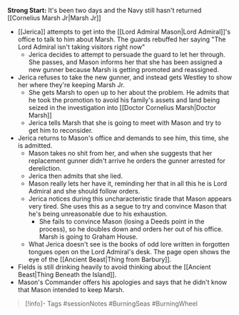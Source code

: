 **Strong Start:** It's been two days and the Navy still hasn't returned [[Cornelius Marsh Jr|Marsh Jr]]
- [[Jerica]] attempts to get into the [[Lord Admiral Mason|Lord Admiral]]'s office to talk to him about Marsh.  The guards rebuffed her saying "The Lord Admiral isn't taking visitors right now"
	- Jerica decides to attempt to persuade the guard to let her through.  She passes, and Mason informs her that she has been assigned a new gunner because Marsh is getting promoted and reassigned.
- Jerica refuses to take the new gunner, and instead gets Westley to show her where they're keeping Marsh Jr.
	- She gets Marsh to open up to her about the problem.  He admits that he took the promotion to avoid his family's assets and land being seized in the investigation into [[Doctor Cornelius Marsh|Doctor Marsh]]
	- Jerica tells Marsh that she is going to meet with Mason and try to get him to reconsider.
- Jerica returns to Mason's office and demands to see him, this time, she is admitted.
	- Mason takes no shit from her, and when she suggests that her replacement gunner didn't arrive he orders the gunner arrested for dereliction.
	- Jerica then admits that she lied.
	- Mason really lets her have it, reminding her that in all this he is Lord Admiral and she should follow orders.
	- Jerica notices during this uncharacteristic tirade that Mason appears very tired.  She uses this as a segue to try and convince Mason that he's being unreasonable due to his exhaustion.
		- She fails to convince Mason (losing a Deeds point in the process), so he doubles down and orders her out of his office.  Marsh is going to Graham House.
	- What Jerica doesn't see is the books of odd lore written in forgotten tongues open on the Lord Admiral's desk.  The page open shows the eye of the [[Ancient Beast|Thing from Barbury]].
- Fields is still drinking heavily to avoid thinking about the [[Ancient Beast|Thing Beneath the Island]].
- Mason's Commander offers his apologies and says that he didn't know that Mason intended to keep Marsh.

> [!info]- Tags
> #sessionNotes #BurningSeas #BurningWheel 